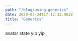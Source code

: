 ```yaml
---
path: "/blog/using-generics"
date: 2020-03-24T17:12:33.962Z
title: "Generics"
---
```


avatar state yip yip
